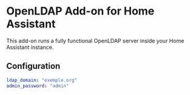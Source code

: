 # OpenLDAP Add-on for Home Assistant

This add-on runs a fully functional OpenLDAP server inside your Home Assistant instance.

## Configuration

```yaml
ldap_domain: "exemple.org"
admin_password: "admin"
